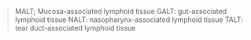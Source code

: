 > MALT; Mucosa-associated lymphoid tissue
> GALT: gut-associated lymphoid tissue
> NALT: nasopharynx-associated lymphoid tissue
> TALT: tear duct-associated lymphoid tissue
